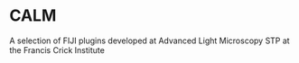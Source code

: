 # CALM
A selection of FIJI plugins developed at Advanced Light Microscopy STP at the Francis Crick Institute
